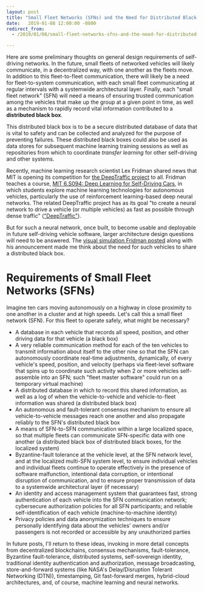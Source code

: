 ```yaml
---
layout: post
title: "Small Fleet Networks (SFNs) and the Need for Distributed Black Boxes in Future Self-Driving Systems"
date:   2019-01-08 12:00:00 -0800
redirect_from:
  - /2019/01/08/small-fleet-networks-sfns-and-the-need-for-distributed-black-boxes-in-future-self-driving-systems.html

---
```


Here are some preliminary thoughts on general design requirements of self-driving networks. In the future, small fleets of networked vehicles will likely communicate, in a decentralized way, with one another as the fleets move. In addition to this fleet-to-fleet communication, there will likely be a need for fleet-to-system communication, with each small fleet communicating at regular intervals with a systemwide architectural layer. Finally, each "small fleet network" (SFN) will need a means of ensuring trusted communication among the vehicles that make up the group at a given point in time, as well as a mechanism to rapidly record vital information contributed to a **distributed black box**.

This distributed black box is to be a secure distributed database of data that is vital to safety and can be collected and analyzed for the purpose of preventing failures. These distributed black boxes could also be used as data stores for subsequent machine learning training sessions as well as repositories from which to coordinate _transfer learning_ for other self-driving and other systems.

Recently, machine learning research scientist Lex Fridman shared news that MIT is opening its competition for [the DeepTraffic project](https://selfdrivingcars.mit.edu/deeptraffic/) to all. Fridman teaches a course, [MIT 6.S094: Deep Learning for Self-Driving Cars](https://selfdrivingcars.mit.edu/), in which students explore machine learning technologies for autonomous vehicles, particularly the use of reinforcement learning-based deep neural networks. The related DeepTraffic project has as its goal "to create a neural network to drive a vehicle (or multiple vehicles) as fast as possible through dense traffic" (["DeepTraffic"](https://selfdrivingcars.mit.edu/deeptraffic/)).

But for such a neural network, once built, to become usable and deployable in future self-driving vehicle software, larger architecture design questions will need to be answered. The [visual simulation Fridman posted](https://www.linkedin.com/feed/update/urn:li:activity:6487379223915872256/) along with his announcement made me think about the need for such vehicles to share a distributed black box.

# Requirements of Small Fleet Networks (SFNs)

Imagine ten cars moving autonomously on a highway in close proximity to one another in a cluster and at high speeds. Let's call this a small fleet network (SFN). For this fleet to operate safely, what might be necessary?

* A database in each vehicle that records all speed, position, and other driving data for that vehicle (a black box)
* A very reliable communication method for each of the ten vehicles to transmit information about itself to the other nine so that the SFN can autonomously coordinate real-time adjustments, dynamically, of every vehicle's speed, position, and velocity (perhaps via fleet-level software that spins up to coordinate such activity when 2 or more vehicles self-assemble into an SFN; such "fleet master software" could run on a temporary virtual machine)
* A distributed database in which to record this shared information, as well as a log of when the vehicle-to-vehicle and vehicle-to-fleet information was shared (a distributed black box)
* An autonomous and fault-tolerant consensus mechanism to ensure all vehicle-to-vehicle messages reach one another and also propagate reliably to the SFN's distributed black box
* A means of SFN-to-SFN communication within a large localized space, so that multiple fleets can communicate SFN-specific data with one another (a distributed black box of distributed black boxes, for the localized system)
* Byzantine-fault tolerance at the vehicle level, at the SFN network level, and at the localized multi-SFN system level, to ensure individual vehicles and individual fleets continue to operate effectively in the presence of software malfunction, intentional data corruption, or intentional disruption of communication, and to ensure proper transmission of data to a systemwide architectural layer (if necessary)
* An identity and access management system that guarantees fast, strong authentication of each vehicle into the SFN communication network; cybersecure authorization policies for all SFN participants; and reliable self-identification of each vehicle (machine-to-machine identity)
* Privacy policies and data anonymization techniques to ensure personally identifying data about the vehicles' owners and/or passengers is not recorded or accessible by any unauthorized parties

In future posts, I'll return to these ideas, invoking in more detail concepts from decentralized blockchains, consensus mechanisms, fault-tolerance, Byzantine fault-tolerance, distributed systems, self-sovereign identity, traditional identity authentication and authorization, message broadcasting, store-and-forward systems (like NASA's Delay/Disruption Tolerant Networking (DTN)), timestamping, Git fast-forward merges, hybrid-cloud architectures, and, of course, machine learning and neural networks.
